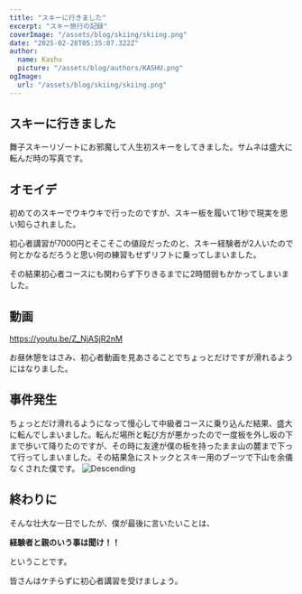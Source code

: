 ```yaml
---
title: "スキーに行きました"
excerpt: "スキー旅行の記録"
coverImage: "/assets/blog/skiing/skiing.png"
date: "2025-02-28T05:35:07.322Z"
author:
  name: Kashu
  picture: "/assets/blog/authors/KASHU.png"
ogImage:
  url: "/assets/blog/skiing/skiing.png"
---
```


## スキーに行きました
舞子スキーリゾートにお邪魔して人生初スキーをしてきました。サムネは盛大に転んだ時の写真です。

## オモイデ
初めてのスキーでウキウキで行ったのですが、スキー板を履いて1秒で現実を思い知らされました。

初心者講習が7000円とそこそこの値段だったのと、スキー経験者が2人いたので何とかなるだろうと思い何の練習もせずリフトに乗ってしまいました。

その結果初心者コースにも関わらず下りきるまでに2時間弱もかかってしまいました。

## 動画

https://youtu.be/Z_NjASjR2nM

お昼休憩をはさみ、初心者動画を見あさることでちょっとだけですが滑れるようにはなりました。

## 事件発生
ちょっとだけ滑れるようになって慢心して中級者コースに乗り込んだ結果、盛大に転んでしまいました。転んだ場所と転び方が悪かったので一度板を外し坂の下まで歩いて降りたのですが、その時に友達が僕の板を持ったまま山の麓まで下って行ってしまいました。その結果急にストックとスキー用のブーツで下山を余儀なくされた僕です。
![Descending](/assets/blog/skiing/Descending.jpg)

## 終わりに
そんな壮大な一日でしたが、僕が最後に言いたいことは、

**経験者と親のいう事は聞け！！**

ということです。

皆さんはケチらずに初心者講習を受けましょう。